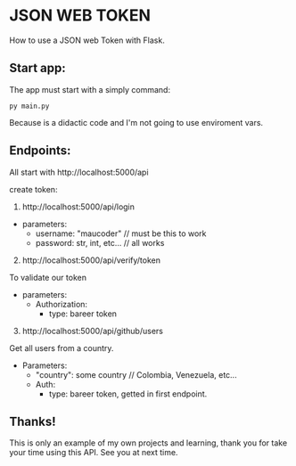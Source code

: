 # JSON WEB TOKEN

How to use a JSON web Token with Flask.

## Start app:

The app must start with a simply command:

```
py main.py
```

Because is a didactic code and I'm not going to use enviroment vars.

## Endpoints:

All start with http://localhost:5000/api

create token:

1. http://localhost:5000/api/login

- parameters:
    - username: "maucoder" // must be this to work
    - password: str, int, etc... // all works

2. http://localhost:5000/api/verify/token

To validate our token

- parameters:
    - Authorization:
        - type: bareer token

3. http://localhost:5000/api/github/users

Get all users from a country.

- Parameters:
    - "country": some country // Colombia, Venezuela, etc...
    - Auth:
        - type: bareer token, getted in first endpoint.

## Thanks!

This is only an example of my own projects and learning, thank you for take your time using this API. See you at next time.